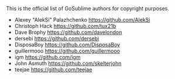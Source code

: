 This is the official list of GoSublime authors for copyright purposes.

* Alexey "AlekSi" Palazhchenko https://github.com/AlekSi
* Christoph Hack https://github.com/tux21b
* Dave Brophy https://github.com/davelondon
* dersebi https://github.com/dersebi
* DisposaBoy https://github.com/DisposaBoy
* guillermooo https://github.com/guillermooo
* igm https://github.com/igm
* John Asmuth https://github.com/skelterjohn
* teejae https://github.com/teejae
